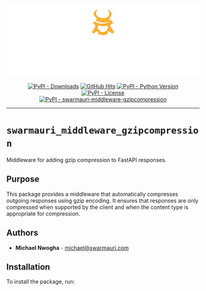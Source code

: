 <!-- Dark OS/GitHub theme → show LIGHT PNG; Light → show DARK PNG -->
<picture>
  <source media="(prefers-color-scheme: dark)"  srcset="../../../assets/swarmauri_brand_frag_light.png">
  <source media="(prefers-color-scheme: light)" srcset="../../../assets/swarmauri_brand_frag_dark.png">
  <!-- Fallback below (see #2) -->
  <img alt="Project logo" src="../../../assets/swarmauri_brand_frag_dark.png" width="640">
</picture>


<p align="center">
    <a href="https://pypi.org/project/swarmauri-middleware-gzipcompression/">
        <img src="https://img.shields.io/pypi/dm/swarmauri-middleware-gzipcompression" alt="PyPI - Downloads"/></a>
    <a href="https://github.com/swarmauri/swarmauri-sdk/pkgs/pkgs/swarmauri-middleware-gzipcompression">
        <img src="https://hits.seeyoufarm.com/api/count/incr/badge.svg?url=https://github.com/swarmauri/swarmauri-sdk/pkgs/pkgs/swarmauri-middleware-gzipcompression&count_bg=%2379C83D&title_bg=%23555555&icon=&icon_color=%23E7E7E7&title=hits&edge_flat=false" alt="GitHub Hits"/></a>
    <a href="https://pypi.org/project/swarmauri-middleware-gzipcompression/">
        <img src="https://img.shields.io/pypi/pyversions/swarmauri-middleware-gzipcompression" alt="PyPI - Python Version"/></a>
    <a href="https://pypi.org/project/swarmauri-middleware-gzipcompression/">
        <img src="https://img.shields.io/pypi/l/swarmauri-middleware-gzipcompression" alt="PyPI - License"/></a>
    <br />
    <a href="https://pypi.org/project/swarmauri-middleware-gzipcompression/">
        <img src="https://img.shields.io/pypi/v/swarmauri-middleware-gzipcompression?label=swarmauri-middleware-gzipcompression&color=green" alt="PyPI - swarmauri-middleware-gzipcompression"/></a>
</p>

---

# `swarmauri_middleware_gzipcompression`

Middleware for adding gzip compression to FastAPI responses.

## Purpose

This package provides a middleware that automatically compresses outgoing responses using gzip encoding. It ensures that responses are only compressed when supported by the client and when the content type is appropriate for compression.

## Authors

- **Michael Nwogha** - [michael@swarmauri.com](mailto:michael@swarmauri.com)

## Installation

To install the package, run: